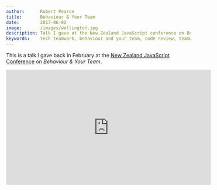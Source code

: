 ```yaml
---
author:      Robert Pearce
title:       Behaviour & Your Team
date:        2017-06-02
image:       /images/wellington.jpg
description: Talk I gave at the New Zealand JavaScript conference on Behaviour & Your Team
keywords:    tech teamwork, behaviour and your team, code review, teamwork, nzjscon
---
```


This is a talk I gave back in February at the [New Zealand JavaScript Conference](http://conference.javascript.org.nz/) on _Behaviour & Your Team_.

<iframe width="560" height="315" src="https://www.youtube.com/embed/tkdT41EMzbc" frameborder="0" allowfullscreen></iframe>
